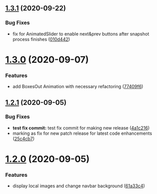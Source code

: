 ## [1.3.1](https://github.com/Ramadanko/rama-slider/compare/v1.3.0...v1.3.1) (2020-09-22)


### Bug Fixes

* fix for AnimatedSlider to enable next&prev buttons after snapshot process finishes ([010d442](https://github.com/Ramadanko/rama-slider/commit/010d44277dcc495cd8e5cbf23c4966057ba34c06))

# [1.3.0](https://github.com/Ramadanko/rama-slider/compare/v1.2.1...v1.3.0) (2020-09-07)


### Features

* add BoxesOut Animation with necessary refactoring ([77409f6](https://github.com/Ramadanko/rama-slider/commit/77409f63e14c450b6385de4ce78d8f569a2d0283))

## [1.2.1](https://github.com/Ramadanko/rama-slider/compare/v1.2.0...v1.2.1) (2020-09-05)


### Bug Fixes

* **test fix commit:** test fix commit for making new release ([4a1c216](https://github.com/Ramadanko/rama-slider/commit/4a1c216cca3585b2b60d50a23cf10387fd5c42c1))
* marking as fix for new patch release for latest code enhancements ([25c4cb7](https://github.com/Ramadanko/rama-slider/commit/25c4cb7fbf14d2bdd0e74ac3d7de9c91a2fd3032))

# [1.2.0](https://github.com/Ramadanko/rama-slider/compare/v1.1.0...v1.2.0) (2020-09-05)


### Features

* display local images and change navbar background ([61a33c4](https://github.com/Ramadanko/rama-slider/commit/61a33c443695f980166d91a7ba8c0413a9ffc036))
